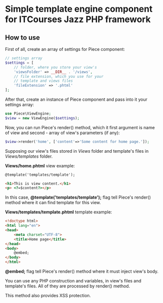 # Simple template engine component for ITCourses Jazz PHP framework
## How to use
First of all, create an array of settings for Piece component:
```php
// settings array
$settings = [
    // folder, where you store your view's
    'viewsFolder' => __DIR__ . '/views',
    // file extension, which you use for your
    // template and views files
    'fileExtension' => '.phtml'
];
```
After that, create an instance of Piece component and pass into it your settings array:
```php
use Piece\ViewEngine;
$view = new ViewEngine($settings);
```
Now, you can run Piece's render() method, which it first argument is name of view and second - array of view's parameters (if any):
```php
$view->render('home', ['content'=>'Some content for home page.']);
```
Supposing our view's files stored in *Views* folder and template's files in *Views/templates* folder.

**Views/home.phtml** view example:
```html
@template('templates/template');

<h1>This is view content.</h1>
<p> <?=$content?></p>
```
In this case, **@template('templates/template');** flag tell Piece's render() method where it can find template for this view.

**Views/templates/template.phtml** template example:
```html
<!doctype html>
<html lang="en">
<head>
    <meta charset="UTF-8">
    <title>Home page</title>
</head>
<body>
    @embed;
</body>
</html>
```
**@embed;** flag tell Piece's render() method where it must inject view's body.

You can use any PHP construction and variables, in view's files and template's files. All of they are processed by render() method.

This method also provides XSS protection.
